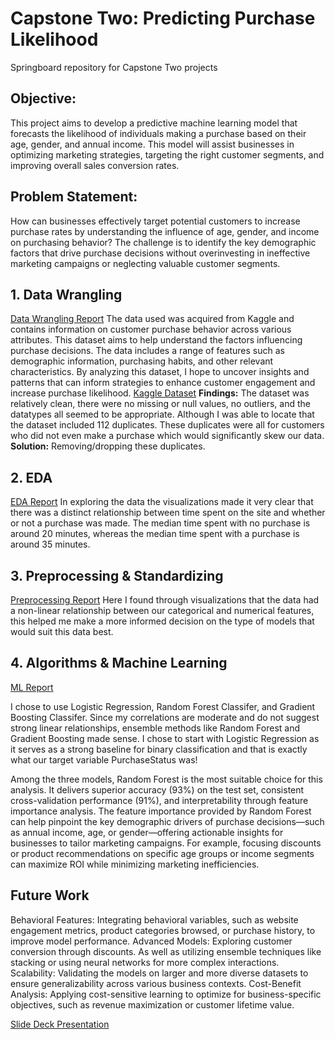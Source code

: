 # Capstone Two: Predicting Purchase Likelihood
Springboard repository for Capstone Two projects
## Objective:
This project aims to develop a predictive machine learning model that forecasts the likelihood of individuals making a purchase based on their age, gender, and annual income. This model will assist businesses in optimizing marketing strategies, targeting the right customer segments, and improving overall sales conversion rates.
## Problem Statement:
How can businesses effectively target potential customers to increase purchase rates by understanding the influence of age, gender, and income on purchasing behavior? The challenge is to identify the key demographic factors that drive purchase decisions without overinvesting in ineffective marketing campaigns or neglecting valuable customer segments.

## 1. Data Wrangling
[Data Wrangling Report](https://github.com/celenelouise/Capstone_Two/blob/main/Data%20Wrangling%20Purchase%20Behavior.ipynb)
The data used was acquired from Kaggle and contains information on customer purchase behavior across various attributes. This dataset aims to help understand the factors influencing purchase decisions. The data includes a range of features such as demographic information, purchasing habits, and other relevant characteristics. By analyzing this dataset, I hope to uncover insights and patterns that can inform strategies to enhance customer engagement and increase purchase likelihood.
[Kaggle Dataset](https://www.kaggle.com/datasets/rabieelkharoua/predict-customer-purchase-behavior-dataset)
**Findings:** The dataset was relatively clean, there were no missing or null values, no outliers, and the datatypes all seemed to be appropriate. Although I was able to locate that the dataset included 112 duplicates. These duplicates were all for customers who did not even make a purchase which would significantly skew our data. **Solution:** Removing/dropping these duplicates.

## 2. EDA
[EDA Report](https://github.com/celenelouise/Capstone_Two/blob/main/EDA%20Prediciting%20Purchase%20Behavior.ipynb)
In exploring the data the visualizations made it very clear that there was a distinct relationship between time spent on the site and whether or not a purchase was made. The median time spent with no purchase is around 20 minutes, whereas the median time spent with a purchase is around 35 minutes. 

## 3. Preprocessing & Standardizing 
[Preprocessing Report](https://github.com/celenelouise/Capstone_Two/blob/main/Preprocessing%20and%20Training%20Purchase%20Behavior.ipynb)
Here I found through visualizations that the data had a non-linear relationship between our categorical and numerical features, this helped me make a more informed decision on the type of models that would suit this data best.

## 4. Algorithms & Machine Learning
[ML Report](https://github.com/celenelouise/Capstone_Two/blob/main/Modeling%20Purchase%20Behavior.ipynb)

I chose to use Logistic Regression, Random Forest Classifer, and Gradient Boosting Classifer. Since my correlations are moderate and do not suggest strong linear relationships, ensemble methods like Random Forest and Gradient Boosting made sense. I chose to start with Logistic Regression as it serves as a strong baseline for binary classification and that is exactly what our target variable PurchaseStatus was!

Among the three models, Random Forest is the most suitable choice for this analysis. It delivers superior accuracy (93%) on the test set, consistent cross-validation performance (91%), and interpretability through feature importance analysis. The feature importance provided by Random Forest can help pinpoint the key demographic drivers of purchase decisions—such as annual income, age, or gender—offering actionable insights for businesses to tailor marketing campaigns. For example, focusing discounts or product recommendations on specific age groups or income segments can maximize ROI while minimizing marketing inefficiencies.

## Future Work
Behavioral Features: Integrating behavioral variables, such as website engagement metrics, product categories browsed, or purchase history, to improve model performance.
Advanced Models: Exploring customer conversion through discounts. As well as utilizing ensemble techniques like stacking or using neural networks for more complex interactions.
Scalability: Validating the models on larger and more diverse datasets to ensure generalizability across various business contexts.
Cost-Benefit Analysis: Applying cost-sensitive learning to optimize for business-specific objectives, such as revenue maximization or customer lifetime value.

[Slide Deck Presentation](https://docs.google.com/presentation/d/1C3zMvBmJej1kkol-O2pnr0hQcraYJYQ4/edit?usp=sharing&ouid=113921076744743036608&rtpof=true&sd=true)
